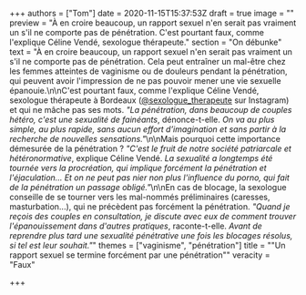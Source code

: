 +++
authors = ["Tom"]
date = 2020-11-15T15:37:53Z
draft = true
image = ""
preview = "À en croire beaucoup, un rapport sexuel n'en serait pas vraiment un s'il ne comporte pas de pénétration. C'est pourtant faux, comme l'explique Céline Vendé, sexologue thérapeute."
section = "On débunke"
text = "À en croire beaucoup, un rapport sexuel n'en serait pas vraiment un s'il ne comporte pas de pénétration. Cela peut entraîner un mal-être chez les femmes atteintes de vaginisme ou de douleurs pendant la pénétration, qui peuvent avoir l'impression de ne pas pouvoir mener une vie sexuelle épanouie.\n\nC'est pourtant faux, comme l'explique Céline Vendé, sexologue thérapeute à Bordeaux ([@sexologue_therapeute](https://www.instagram.com/sexologue_therapeute) sur Instagram) et qui ne mâche pas ses mots. _\"La pénétration, dans beaucoup de couples hétéro, c'est une sexualité de fainéants_, dénonce-t-elle. _On va au plus simple, au plus rapide, sans aucun effort d’imagination et sans partir à la recherche de nouvelles sensations.\"_\n\nMais pourquoi cette importance démesurée de la pénétration ? _\"C'est le fruit de notre société patriarcale et hétéronormative_, explique Céline Vendé. _La sexualité a longtemps été tournée vers la procréation, qui implique forcément la pénétration et l'éjaculation... Et on ne peut pas nier non plus l'influence du porno, qui fait de la pénétration un passage obligé.\"_\n\nEn cas de blocage, la sexologue conseille de se tourner vers les mal-nommés préliminaires (caresses, masturbation...), qui ne précèdent pas forcément la pénétration. _\"Quand je reçois des couples en consultation, je discute avec eux de comment trouver l'épanouissement dans d'autres pratiques_, raconte-t-elle. _Avant de reprendre plus tard une sexualité pénétrative une fois les blocages résolus, si tel est leur souhait.\"_"
themes = ["vaginisme", "pénétration"]
title = "\"Un rapport sexuel se termine forcément par une pénétration\""
veracity = "Faux"

+++
